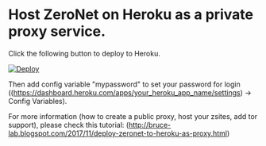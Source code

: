 # Host ZeroNet on Heroku as a private proxy service.

Click the following button to deploy to Heroku.

[![Deploy](https://www.herokucdn.com/deploy/button.png)](https://heroku.com/deploy)
	
Then add config variable "mypassword" to set your password for login ((https://dashboard.heroku.com/apps/your_heroku_app_name/settings) -> Config Variables).

For more information (how to create a public proxy, host your zsites, add tor support), please check this tutorial: 
(http://bruce-lab.blogspot.com/2017/11/deploy-zeronet-to-heroku-as-proxy.html)